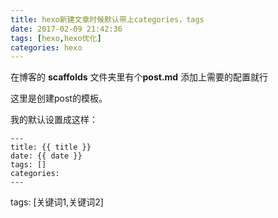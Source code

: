 ```yaml
---
title: hexo新建文章时候默认带上categories，tags
date: 2017-02-09 21:42:36
tags: [hexo,hexo优化]
categories: hexo
---
```

在博客的 **scaffolds** 文件夹里有个**post.md** 添加上需要的配置就行

这里是创建post的模板。

我的默认设置成这样：
```
---
title: {{ title }}
date: {{ date }}
tags: []
categories:
---
```
tags: [关键词1,关键词2]